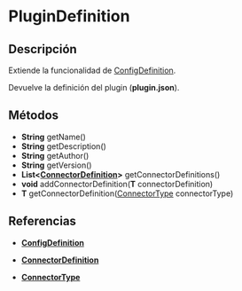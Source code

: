 # PluginDefinition

## Descripción

Extiende la funcionalidad de [ConfigDefinition](ConfigDefinition.md).

Devuelve la definición del plugin (**plugin.json**).

## Métodos

- **String** getName()
- **String** getDescription()
- **String** getAuthor()
- **String** getVersion()
- **List<[ConnectorDefinition](ConnectorDefinition.md)>** getConnectorDefinitions()
- **void** addConnectorDefinition(**T** connectorDefinition)
- **T** getConnectorDefinition([ConnectorType](../Enums/README.md#ConnectorType) connectorType)

## Referencias

- **[ConfigDefinition](configDefinition.md)**

- **[ConnectorDefinition](ConnectorDefinition.md)**

- **[ConnectorType](../Enums/README.md#ConnectorType)**

  

